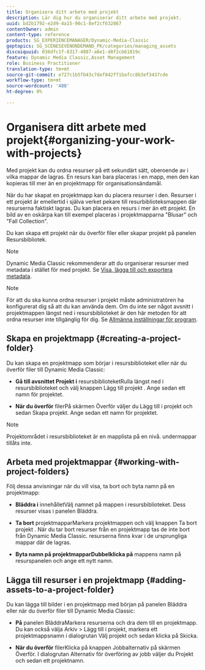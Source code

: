 ```yaml
---
title: Organisera ditt arbete med projekt
description: Lär dig hur du organiserar ditt arbete med projekt.
uuid: bd2b1792-e2d9-4a15-90c1-8ef2cf632867
contentOwner: admin
content-type: reference
products: SG_EXPERIENCEMANAGER/Dynamic-Media-Classic
geptopics: SG_SCENESEVENONDEMAND_PK/categories/managing_assets
discoiquuid: 036dfc1f-8317-4887-a6e1-d8f2cb61819c
feature: Dynamic Media Classic,Asset Management
role: Business Practitioner
translation-type: tm+mt
source-git-commit: e727c1b5fb43c7def842ff1bafcc8b3ef3437cde
workflow-type: tm+mt
source-wordcount: '488'
ht-degree: 0%

---
```



# Organisera ditt arbete med projekt{#organizing-your-work-with-projects}

Med projekt kan du ordna resurser på ett sekundärt sätt, oberoende av i vilka mappar de lagras. En resurs kan bara placeras i en mapp, men den kan kopieras till mer än en projektmapp för organisationsändamål.

När du har skapat en projektmapp kan du placera resurser i den. Resurser i ett projekt är emellertid i själva verket pekare till resurbiblioteksmappen där resurserna faktiskt lagras. Du kan placera en resurs i mer än ett projekt. En bild av en oskärpa kan till exempel placeras i projektmapparna &quot;Blusar&quot; och &quot;Fall Collection&quot;.

Du kan skapa ett projekt när du överför filer eller skapar projekt på panelen Resursbibliotek.

>[!NOTE]
>
>Dynamic Media Classic rekommenderar att du organiserar resurser med metadata i stället för med projekt. Se [Visa, lägga till och exportera metadata](viewing-adding-exporting-metadata.md).

>[!NOTE]
>
>För att du ska kunna ordna resurser i projekt måste administratören ha konfigurerat dig så att du kan använda dem. Om du inte ser något avsnitt i projektmappen längst ned i resursbiblioteket är den här metoden för att ordna resurser inte tillgänglig för dig. Se [Allmänna inställningar för program](application-setup.md#general-settings).

## Skapa en projektmapp {#creating-a-project-folder}

Du kan skapa en projektmapp som börjar i resursbiblioteket eller när du överför filer till Dynamic Media Classic:

* **Gå till avsnittet Projekt i**
resursbiblioteketRulla längst ned i resursbiblioteket och välj knappen Lägg till projekt . Ange sedan ett namn för projektet.

* **När du överför**
filerPå skärmen Överför väljer du Lägg till i projekt och sedan Skapa projekt. Ange sedan ett namn för projektet.

>[!NOTE]
>
>Projektområdet i resursbiblioteket är en mapplista på en nivå. undermappar tillåts inte.

## Arbeta med projektmappar {#working-with-project-folders}

Följ dessa anvisningar när du vill visa, ta bort och byta namn på en projektmapp:

* **Bläddra i**
innehålletVälj namnet på mappen i resursbiblioteket. Dess resurser visas i panelen Bläddra.

* **Ta bort**
projektmapparMarkera projektmappen och välj knappen Ta bort projekt . När du tar bort resurser från en projektmapp tas de inte bort från Dynamic Media Classic. resurserna finns kvar i de ursprungliga mappar där de lagras.

* **Byta namn på projektmapparDubbelklicka på**
mappens namn på resurspanelen och ange ett nytt namn.

## Lägga till resurser i en projektmapp {#adding-assets-to-a-project-folder}

Du kan lägga till bilder i en projektmapp med början på panelen Bläddra eller när du överför filer till Dynamic Media Classic:

* **På**
panelen BläddraMarkera resurserna och dra dem till en projektmapp. Du kan också välja Arkiv > Lägg till i projekt, markera ett projektmappsnamn i dialogrutan Välj projekt och sedan klicka på Skicka.

* **När du överför**
filerKlicka på knappen Jobbalternativ på skärmen Överför. I dialogrutan Alternativ för överföring av jobb väljer du Projekt och sedan ett projektnamn.
